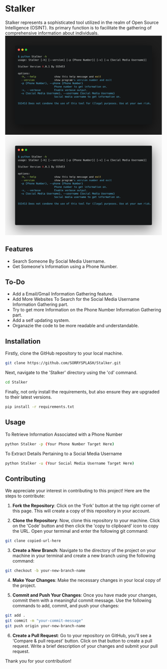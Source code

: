 # Stalker
Stalker represents a sophisticated tool utilized in the realm of Open Source Intelligence (OSINT). Its primary function is to facilitate the gathering of comprehensive information about individuals.
![StalkerExampleDark](./images/-hdark.png#gh-dark-mode-only)
![StalkerExampleLight](./images/-hlight.png#gh-light-mode-only)

## Features
* Search Someone By Social Media Username.
* Get Someone's Information using a Phone Number.

## To-Do
* Add a Email/Gmail Information Gathering feature.
* Add More Websites To Search for the Social Media Username Information Gathering part.
* Try to get more Information on the Phone Number Information Gathering part.
* Add a self updating system.
* Organazie the code to be more readable and understandable.

## Installation
Firstly, clone the GitHub repository to your local machine.
```bash
git clone https://github.com/SORRYSPLASH/Stalker.git
```
Next, navigate to the 'Stalker' directory using the 'cd' command.
```bash
cd Stalker
```
Finally, not only install the requirements, but also ensure they are upgraded to their latest versions.
```bash
pip install -r requirements.txt
```
## Usage
To Retrieve Information Associated with a Phone Number
```bash
python Stalker -p (Your Phone Number Target Here)
```
To Extract Details Pertaining to a Social Media Username
```bash
python Stalker -u (Your Social Media Username Target Here)
```

## Contributing
We appreciate your interest in contributing to this project! Here are the steps to contribute:

1. **Fork the Repository**: Click on the 'Fork' button at the top right corner of this page. This will create a copy of this repository in your account.

2. **Clone the Repository**: Now, clone this repository to your machine. Click on the 'Code' button and then click the 'copy to clipboard' icon to copy the URL. Open your terminal and enter the following git command:

```bash
git clone copied-url-here
```

3. **Create a New Branch**: Navigate to the directory of the project on your machine in your terminal and create a new branch using the following command:

```bash
git checkout -b your-new-branch-name
```

4. **Make Your Changes**: Make the necessary changes in your local copy of the project.

5. **Commit and Push Your Changes**: Once you have made your changes, commit them with a meaningful commit message. Use the following commands to add, commit, and push your changes:

```bash
git add .
git commit -m "your-commit-message"
git push origin your-new-branch-name
```

6. **Create a Pull Request**: Go to your repository on GitHub, you'll see a 'Compare & pull request' button. Click on that button to create a pull request. Write a brief description of your changes and submit your pull request.

Thank you for your contribution!

